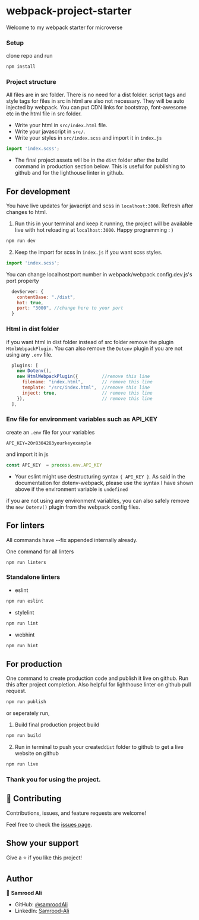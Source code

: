 # webpack-project-starter


Welcome to my webpack starter for microverse

### Setup

clone repo and run

```bash
npm install
```

### Project structure
All files are in src folder. There is no need for a dist folder. script tags and style tags for files in src in html are also not necessary. They will be auto injected by webpack. You can put CDN links for bootstrap, font-awesome etc in the html file in src folder.

* Write your html in `src/index.html` file.
* Write your javascript in `src/`. 
* Write your styles in `src/index.scss` and import it in `index.js`
```js
import 'index.scss';
```
* The final project assets will be in the `dist` folder after the build command in production section below. This is useful for publishing to github and for the lighthouse linter in github.
###

## For development
You have live updates for javacript and scss in `localhost:3000`. Refresh after changes to html.

1. Run this in your terminal and keep it running, the project will be available live with hot reloading at `localhost:3000`. Happy programming : )
```bash
npm run dev
```
2. Keep the import for scss in `index.js` if you want scss styles.
```js
import 'index.scss';
```

You can change localhost:port number in webpack/webpack.config.dev.js's port property
```js
  devServer: {
    contentBase: "./dist",
    hot: true,
    port: "3000", //change here to your port
  }
```
### Html in dist folder 
if you want html in dist folder instead of src folder
remove the plugin `HtmlWebpackPlugin`. You can also remove the `Dotenv` plugin if you are not using any `.env` file.

```js
  plugins: [
    new Dotenv(),
    new HtmlWebpackPlugin({         //remove this line
      filename: "index.html",       // remove this line
      template: "/src/index.html",  //remove this line
      inject: true,                 // remove this line
    }),                             // remove this line
  ],
```

### Env file for environment variables such as API_KEY
create an `.env` file for your variables
```.env
API_KEY=20r8304283yourkeyexample
```
and import it in js

```js
const API_KEY  = process.env.API_KEY
```
* Your eslint might use destructuring syntax `{ API_KEY }`. As said in the documentation for dotenv-webpack, please use the syntax I have shown above if the environment variable is `undefined`

if you are not using any environment variables, you can also safely remove the `new Dotenv()` plugin from the webpack config files.

## For linters
All commands have --fix appended internally already.

One command for all linters
```
npm run linters
```

### Standalone linters
* eslint
```bash
npm run eslint
```
* stylelint
```bash
npm run lint
```
* webhint
```bash
npm run hint
```

## For production
One command to create production code and publish it live on github. Run this after project completion. Also helpful for lighthouse linter on github pull request.

```bash
npm run publish
```
or seperately run,

1. Build final production project build
```bash
npm run build
```
2. Run in terminal to push your created`dist` folder to github to get a live website on github
```bash
npm run live
```

### Thank you for using the project.
## 🤝 Contributing

Contributions, issues, and feature requests are welcome!

Feel free to check the [issues page](../../issues/).

## Show your support

Give a ⭐️ if you like this project!

## Author

👤 **Samrood Ali**

- GitHub: [@samroodAli](https://github.com/samroodAli)
- LinkedIn: [Samrood-Ali](https://www.linkedin.com/in/samrood-ali/)
